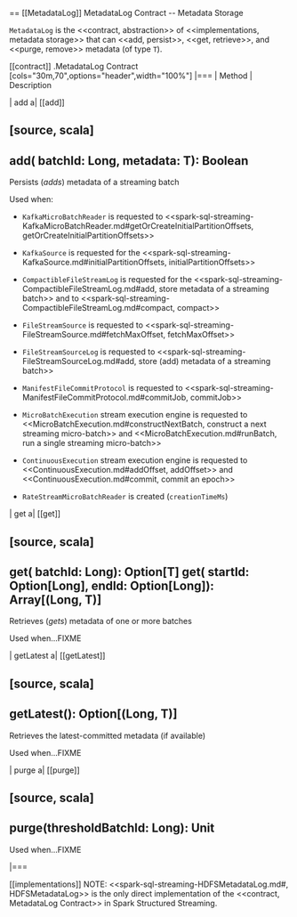 == [[MetadataLog]] MetadataLog Contract -- Metadata Storage

`MetadataLog` is the <<contract, abstraction>> of <<implementations, metadata storage>> that can <<add, persist>>, <<get, retrieve>>, and <<purge, remove>> metadata (of type `T`).

[[contract]]
.MetadataLog Contract
[cols="30m,70",options="header",width="100%"]
|===
| Method
| Description

| add
a| [[add]]

[source, scala]
----
add(
  batchId: Long,
  metadata: T): Boolean
----

Persists (_adds_) metadata of a streaming batch

Used when:

* `KafkaMicroBatchReader` is requested to <<spark-sql-streaming-KafkaMicroBatchReader.md#getOrCreateInitialPartitionOffsets, getOrCreateInitialPartitionOffsets>>

* `KafkaSource` is requested for the <<spark-sql-streaming-KafkaSource.md#initialPartitionOffsets, initialPartitionOffsets>>

* `CompactibleFileStreamLog` is requested for the <<spark-sql-streaming-CompactibleFileStreamLog.md#add, store metadata of a streaming batch>> and to <<spark-sql-streaming-CompactibleFileStreamLog.md#compact, compact>>

* `FileStreamSource` is requested to <<spark-sql-streaming-FileStreamSource.md#fetchMaxOffset, fetchMaxOffset>>

* `FileStreamSourceLog` is requested to <<spark-sql-streaming-FileStreamSourceLog.md#add, store (add) metadata of a streaming batch>>

* `ManifestFileCommitProtocol` is requested to <<spark-sql-streaming-ManifestFileCommitProtocol.md#commitJob, commitJob>>

* `MicroBatchExecution` stream execution engine is requested to <<MicroBatchExecution.md#constructNextBatch, construct a next streaming micro-batch>> and <<MicroBatchExecution.md#runBatch, run a single streaming micro-batch>>

* `ContinuousExecution` stream execution engine is requested to <<ContinuousExecution.md#addOffset, addOffset>> and <<ContinuousExecution.md#commit, commit an epoch>>

* `RateStreamMicroBatchReader` is created (`creationTimeMs`)

| get
a| [[get]]

[source, scala]
----
get(
  batchId: Long): Option[T]
get(
  startId: Option[Long],
  endId: Option[Long]): Array[(Long, T)]
----

Retrieves (_gets_) metadata of one or more batches

Used when...FIXME

| getLatest
a| [[getLatest]]

[source, scala]
----
getLatest(): Option[(Long, T)]
----

Retrieves the latest-committed metadata (if available)

Used when...FIXME

| purge
a| [[purge]]

[source, scala]
----
purge(thresholdBatchId: Long): Unit
----

Used when...FIXME

|===

[[implementations]]
NOTE: <<spark-sql-streaming-HDFSMetadataLog.md#, HDFSMetadataLog>> is the only direct implementation of the <<contract, MetadataLog Contract>> in Spark Structured Streaming.
